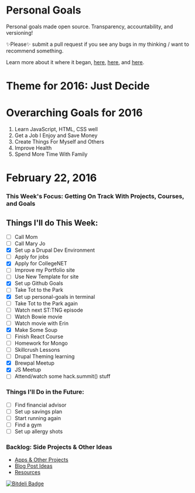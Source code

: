 Personal Goals
==============

Personal goals made open source. Transparency, accountability, and versioning!

✨Please✨ submit a pull request if you see any bugs in my thinking / want to recommend something.

Learn more about it where it began, [here](https://github.com/una/personal-goals), [here](http://una.im/personal-goals-guide#💁), and [here](https://www.youtube.com/watch?v=xQEU0ZsvXYI).

# Theme for 2016: Just Decide

# Overarching Goals for 2016
1. Learn JavaScript, HTML, CSS well
2. Get a Job I Enjoy and Save Money
3. Create Things For Myself and Others
4. Improve Health
5. Spend More Time With Family

# February 22, 2016

### This Week's Focus: Getting On Track With Projects, Courses, and Goals

## Things I'll do This Week:

- [ ] Call Mom
- [ ] Call Mary Jo
- [X] Set up a Drupal Dev Environment
- [ ] Apply for jobs
- [X] Apply for CollegeNET  
- [ ] Improve my Portfolio site
- [ ] Use New Template for site
- [X] Set up Github Goals
- [ ] Take Tot to the Park
- [X] Set up personal-goals in terminal
- [ ] Take Tot to the Park again
- [ ] Watch next ST:TNG episode
- [ ] Watch Bowie movie
- [ ] Watch movie with Erin
- [X] Make Some Soup
- [ ] Finish React Course
- [ ] Homework for Mongo
- [ ] Skillcrush Lessons
- [ ] Drupal Theming learning
- [X] Brewpal Meetup
- [X] JS Meetup
- [ ] Attend/watch some hack.summit() stuff

### Things I'll Do in the Future:
- [ ] Find financial advisor
- [ ] Set up savings plan
- [ ] Start running again
- [ ] Find a gym
- [ ] Set up allergy shots

### Backlog: Side Projects & Other Ideas
- [Apps & Other Projects](ideas-and-misc/project-ideas.md)
- [Blog Post Ideas](ideas-and-misc/blog-ideas.md)
- [Resources](/resources)


[![Bitdeli Badge](https://d2weczhvl823v0.cloudfront.net/jwithington/personal-goals/trend.png)](https://bitdeli.com/free "Bitdeli Badge")
